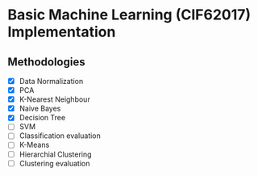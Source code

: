 # Basic Machine Learning (CIF62017) Implementation

## Methodologies

- [x] Data Normalization
- [x] PCA
- [x] K-Nearest Neighbour
- [x] Naive Bayes
- [x] Decision Tree
- [ ] SVM
- [ ] Classification evaluation
- [ ] K-Means
- [ ] Hierarchial Clustering
- [ ] Clustering evaluation
